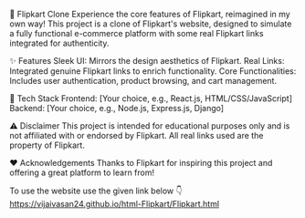 🛒 Flipkart Clone
Experience the core features of Flipkart, reimagined in my own way!
This project is a clone of Flipkart's website, designed to simulate a fully functional e-commerce platform with some real Flipkart links integrated for authenticity.

✨ Features
Sleek UI: Mirrors the design aesthetics of Flipkart.
Real Links: Integrated genuine Flipkart links to enrich functionality.
Core Functionalities: Includes user authentication, product browsing, and cart management.

🚀 Tech Stack
Frontend: [Your choice, e.g., React.js, HTML/CSS/JavaScript]
Backend: [Your choice, e.g., Node.js, Express.js, Django]

⚠️ Disclaimer
This project is intended for educational purposes only and is not affiliated with or endorsed by Flipkart. All real links used are the property of Flipkart.

❤️ Acknowledgements
Thanks to Flipkart for inspiring this project and offering a great platform to learn from!

To use the website use the given link below 👇
https://vijaivasan24.github.io/html-Flipkart/Flipkart.html
